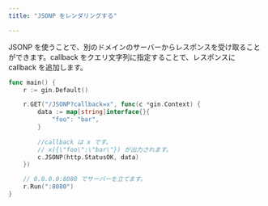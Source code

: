 ```yaml
---
title: "JSONP をレンダリングする"

---
```


JSONP を使うことで、別のドメインのサーバーからレスポンスを受け取ることができます。callback をクエリ文字列に指定することで、レスポンスに callback を追加します。

```go
func main() {
	r := gin.Default()

	r.GET("/JSONP?callback=x", func(c *gin.Context) {
		data := map[string]interface{}{
			"foo": "bar",
		}
		
		//callback は x です。
		// x({\"foo\":\"bar\"}) が出力されます。
		c.JSONP(http.StatusOK, data)
	})

	// 0.0.0.0:8080 でサーバーを立てます。
	r.Run(":8080")
}
```


